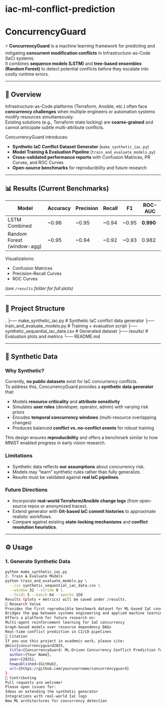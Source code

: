 # iac-ml-conflict-prediction

# ConcurrencyGuard

⚡ **ConcurrencyGuard** is a machine learning framework for predicting and mitigating **concurrent modification conflicts** in Infrastructure-as-Code (IaC) systems.  
It combines **sequence models (LSTM)** and **tree-based ensembles (Random Forest)** to detect potential conflicts before they escalate into costly runtime errors.

---

## 🚀 Overview
Infrastructure-as-Code platforms (Terraform, Ansible, etc.) often face **concurrency challenges** when multiple engineers or automation systems modify resources simultaneously.  
Existing solutions (e.g., Terraform state locking) are **coarse-grained** and cannot anticipate subtle multi-attribute conflicts.

ConcurrencyGuard introduces:
- **Synthetic IaC Conflict Dataset Generator** (`make_synthetic_iac.py`)
- **Model Training & Evaluation Pipeline** (`train_and_evaluate_models.py`)
- **Cross-validated performance reports** with Confusion Matrices, PR Curves, and ROC Curves
- **Open-source benchmarks** for reproducibility and future research

---

## 📊 Results (Current Benchmarks)

| Model | Accuracy | Precision | Recall | F1 | ROC-AUC |
|-------|----------|-----------|--------|----|---------|
| LSTM Combined | ~0.96 | ~0.95 | ~0.94 | ~0.95 | **0.990** |
| Random Forest (window-agg) | ~0.95 | ~0.94 | ~0.92 | ~0.93 | 0.982 |

Visualizations:
- Confusion Matrices  
- Precision–Recall Curves  
- ROC Curves  

*(see `/results` folder for full plots)*

---

## 📂 Project Structure

.
├── make_synthetic_iac.py # Synthetic IaC conflict data generator
├── train_and_evaluate_models.py # Training + evaluation script
├── synthetic_sequential_iac_data.csv # Generated dataset
├── results/ # Evaluation plots and metrics
└── README.md

---

## 🧪 Synthetic Data

### Why Synthetic?
Currently, **no public datasets** exist for IaC concurrency conflicts.  
To address this, ConcurrencyGuard provides a **synthetic data generator** that:
- Models **resource criticality** and **attribute sensitivity**
- Simulates **user roles** (developer, operator, admin) with varying risk priors
- Encodes **temporal concurrency windows** (multi-resource overlapping changes)
- Produces balanced **conflict vs. no-conflict events** for robust training

This design ensures **reproducibility** and offers a benchmark similar to how MNIST enabled progress in early vision research.

### Limitations
- Synthetic data reflects **our assumptions** about concurrency risk.  
- Models may “learn” synthetic rules rather than fully generalize.  
- Results must be validated against **real IaC pipelines**.

### Future Directions
- Incorporate **real-world Terraform/Ansible change logs** (from open-source repos or anonymized traces).  
- Extend generator with **Git-based IaC commit histories** to approximate realistic workflows.  
- Compare against existing **state-locking mechanisms** and **conflict resolution heuristics**.

---

## ⚙️ Usage

### 1. Generate Synthetic Data
```bash
python make_synthetic_iac.py
2. Train & Evaluate Models
python train_and_evaluate_models.py \
  --csv synthetic_sequential_iac_data.csv \
  --window 32 --stride 8 \
  --folds 5 --batch 64 --epochs 150
Results (plots + metrics) will be saved under /results.
🔬 Research Value
Provides the first reproducible benchmark dataset for ML-based IaC concurrency management.
Bridges the gap between systems engineering and applied machine learning.
Offers a platform for future research on:
Multi-agent reinforcement learning for IaC concurrency
Graph-based models over resource dependency DAGs
Real-time conflict prediction in CI/CD pipelines
📖 Citation
If you use this project in academic work, please cite:
@misc{concurrencyguard2025,
  title={ConcurrencyGuard: ML-Driven Concurrency Conflict Prediction for Infrastructure-as-Code},
  author={Your Name},
  year={2025},
  howpublished={GitHub},
  url={https://github.com/yourusername/concurrencyguard}
}
🤝 Contributing
Pull requests are welcome!
Please open issues for:
Ideas on extending the synthetic generator
Integrations with real-world IaC logs
New ML architectures for concurrency detection
